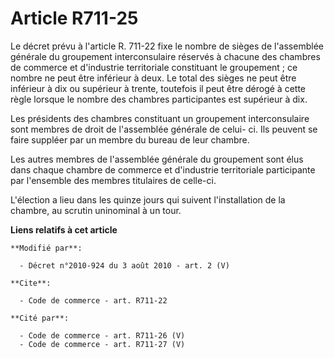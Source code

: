 # Article R711-25

Le décret prévu à l'article R. 711-22 fixe le nombre de sièges de l'assemblée générale du groupement interconsulaire réservés
à chacune des chambres de commerce et d'industrie territoriale constituant le groupement ; ce nombre ne peut être inférieur à
deux. Le total des sièges ne peut être inférieur à dix ou supérieur à trente, toutefois il peut être dérogé à cette règle
lorsque le nombre des chambres participantes est supérieur à dix. 

Les présidents des chambres constituant un groupement interconsulaire sont membres de droit de l'assemblée générale de celui-
ci. Ils peuvent se faire suppléer par un membre du bureau de leur chambre. 

Les autres membres de l'assemblée générale du groupement sont élus dans chaque chambre de commerce et d'industrie
territoriale participante par l'ensemble des membres titulaires de celle-ci.

L'élection a lieu dans les quinze jours qui suivent l'installation de la chambre, au scrutin uninominal à un tour.

**Liens relatifs à cet article**

	**Modifié par**:

	  - Décret n°2010-924 du 3 août 2010 - art. 2 (V)

	**Cite**:

	  - Code de commerce - art. R711-22

	**Cité par**:

	  - Code de commerce - art. R711-26 (V)
	  - Code de commerce - art. R711-27 (V)
